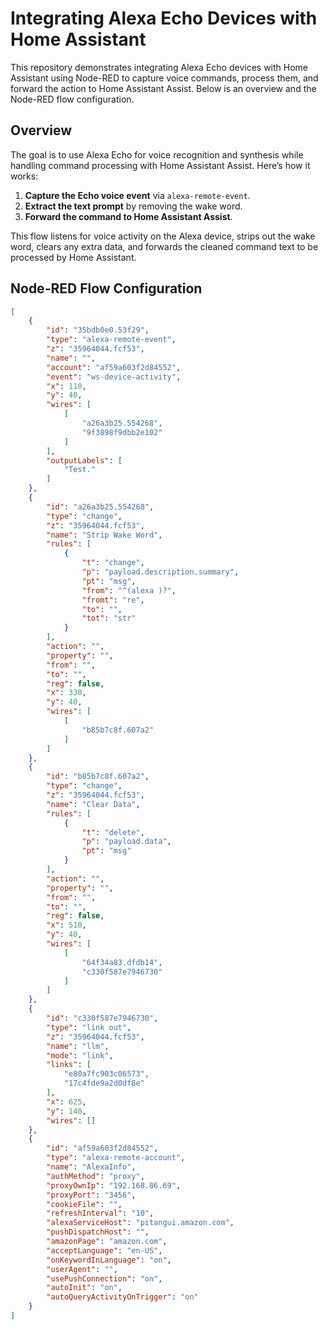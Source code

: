 # Integrating Alexa Echo Devices with Home Assistant

This repository demonstrates integrating Alexa Echo devices with Home Assistant using Node-RED to capture voice commands, process them, and forward the action to Home Assistant Assist. Below is an overview and the Node-RED flow configuration.

## Overview
The goal is to use Alexa Echo for voice recognition and synthesis while handling command processing with Home Assistant Assist. Here’s how it works:

1. **Capture the Echo voice event** via `alexa-remote-event`.
2. **Extract the text prompt** by removing the wake word.
3. **Forward the command to Home Assistant Assist**.

This flow listens for voice activity on the Alexa device, strips out the wake word, clears any extra data, and forwards the cleaned command text to be processed by Home Assistant.

## Node-RED Flow Configuration

```json
[
    {
        "id": "35bdb0e0.53f29",
        "type": "alexa-remote-event",
        "z": "35964044.fcf53",
        "name": "",
        "account": "af59a603f2d84552",
        "event": "ws-device-activity",
        "x": 110,
        "y": 40,
        "wires": [
            [
                "a26a3b25.554268",
                "9f3898f9dbb2e102"
            ]
        ],
        "outputLabels": [
            "Test."
        ]
    },
    {
        "id": "a26a3b25.554268",
        "type": "change",
        "z": "35964044.fcf53",
        "name": "Strip Wake Word",
        "rules": [
            {
                "t": "change",
                "p": "payload.description.summary",
                "pt": "msg",
                "from": "^(alexa )?",
                "fromt": "re",
                "to": "",
                "tot": "str"
            }
        ],
        "action": "",
        "property": "",
        "from": "",
        "to": "",
        "reg": false,
        "x": 330,
        "y": 40,
        "wires": [
            [
                "b85b7c8f.607a2"
            ]
        ]
    },
    {
        "id": "b85b7c8f.607a2",
        "type": "change",
        "z": "35964044.fcf53",
        "name": "Clear Data",
        "rules": [
            {
                "t": "delete",
                "p": "payload.data",
                "pt": "msg"
            }
        ],
        "action": "",
        "property": "",
        "from": "",
        "to": "",
        "reg": false,
        "x": 510,
        "y": 40,
        "wires": [
            [
                "64f34a83.dfdb14",
                "c330f587e7946730"
            ]
        ]
    },
    {
        "id": "c330f587e7946730",
        "type": "link out",
        "z": "35964044.fcf53",
        "name": "llm",
        "mode": "link",
        "links": [
            "e80a7fc903c06573",
            "17c4fde9a2d0df8e"
        ],
        "x": 625,
        "y": 140,
        "wires": []
    },
    {
        "id": "af59a603f2d84552",
        "type": "alexa-remote-account",
        "name": "AlexaInfo",
        "authMethod": "proxy",
        "proxyOwnIp": "192.168.86.69",
        "proxyPort": "3456",
        "cookieFile": "",
        "refreshInterval": "10",
        "alexaServiceHost": "pitangui.amazon.com",
        "pushDispatchHost": "",
        "amazonPage": "amazon.com",
        "acceptLanguage": "en-US",
        "onKeywordInLanguage": "on",
        "userAgent": "",
        "usePushConnection": "on",
        "autoInit": "on",
        "autoQueryActivityOnTrigger": "on"
    }
]
